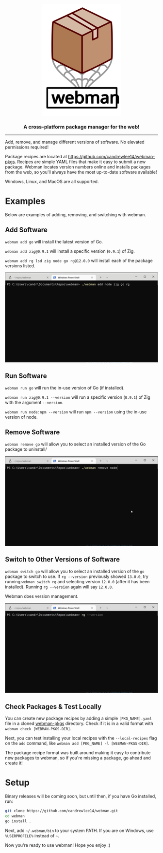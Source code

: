 <p align="center">
  <img src="/assets/webmanLogo.svg" width=260/>
 </p>
<h3 align="center"> 
  A cross-platform package manager for the web!
</h3>
<hr/>

Add, remove, and manage different versions of software.
No elevated permissions required!

Package recipes are located at https://github.com/candrewlee14/webman-pkgs.
Recipes are simple YAML files that make it easy to submit a new package.
Webman locates version numbers online and installs packages from the web, so you'll always have the most up-to-date software available!

Windows, Linux, and MacOS are all supported.

# Examples

Below are examples of adding, removing, and switching with webman.

## Add Software

`webman add go` will install the latest version of Go.

`webman add zig@0.9.1` will install a specific version (`0.9.1`) of Zig.

`webman add rg lsd zig node go rg@12.0.0` will install each of the package versions listed.

<img alt="webman add example" src="/assets/addNodeZigGoRg.gif" width=600/>

## Run Software 

`webman run go` will run the in-use version of Go (if installed).

`webman run zig@0.9.1 --version` will run a specific version (`0.9.1`) of Zig with the argument `--version`.

`webman run node:npm --version` will run `npm --version` using the in-use version of node.

## Remove Software

`webman remove go` will allow you to select an installed version of the Go package to uninstall/

<img alt="webman remove example" src="/assets/removeNode.gif" width=600/>

## Switch to Other Versions of Software

`webman switch go` will allow you to select an installed version of the `go` package to switch to use.
If `rg --version` previously showed `13.0.0`, try running `webman switch rg` and selecting version `12.0.0` (after it has been installed).
Running `rg --version` again will say `12.0.0`. 

Webman does version management.

<img alt="webman switch example" src="/assets/switchRg.gif" width=600/>

## Check Packages & Test Locally

You can create new package recipes by adding a simple `[PKG_NAME].yaml` file in a cloned [webman-pkgs](https://github.com/candrewlee14/webman-pkgs) directory. Check if it is in a valid format with `webman check [WEBMAN-PKGS-DIR]`. 

Next, you can test installing your local recipes with the `--local-recipes` flag on the `add` command, like `webman add [PKG_NAME] -l [WEBMAN-PKGS-DIR]`.

The package recipe format was built around making it easy to contribute new packages to webman, so if you're missing a package, go ahead and create it!

# Setup

Binary releases will be coming soon, but until then, if you have Go installed, run:

```bash
git clone https://github.com/candrewlee14/webman.git
cd webman
go install .
```

Next, add `~/.webman/bin` to your system PATH. 
If you are on Windows, use `%USERPROFILE%` instead of `~`. 

Now you're ready to use webman! Hope you enjoy :)

